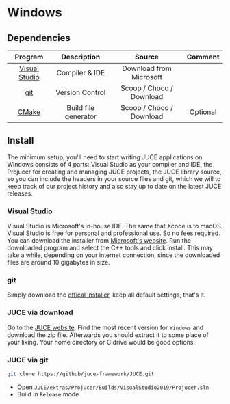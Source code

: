 # Windows

## Dependencies

|                         Program                         |     Description      |          Source          | Comment  |
| :-----------------------------------------------------: | :------------------: | :----------------------: | :------: |
| [Visual Studio](https://visualstudio.microsoft.com/vs/) |    Compiler & IDE    | Download from Microsoft  |          |
|         [git](https://git-scm.com/download/win)         |   Version Control    | Scoop / Choco / Download |          |
|               [CMake](https://cmake.org)                | Build file generator | Scoop / Choco / Download | Optional |

## Install

The minimum setup, you'll need to start writing JUCE applications on Windows consists of 4 parts: Visual Studio as your compiler and IDE, the Projucer for creating and managing JUCE projects, the JUCE library source, so you can include the headers in your source files and git, which we will to keep track of our project history and also stay up to date on the latest JUCE releases.

### Visual Studio

Visual Studio is Microsoft's in-house IDE. The same that Xcode is to macOS. Visual Studio is free for personal and professional use. So no fees required. You can download the installer from [Microsoft's website](https://visualstudio.microsoft.com/vs/). Run the downloaded program and select the C++ tools and click install. This may take a while, depending on your internet connection, since the downloaded files are around 10 gigabytes in size.

### git

Simply download the [offical installer](https://git-scm.com/download/win), keep all default settings, that's it.

### JUCE via download

Go to the [JUCE website](https://shop.juce.com/get-juce). Find the most recent version for `Windows` and download the zip file. Afterwards you should extract it to some place of your liking. Your home directory or C drive would be good options.

### JUCE via git

```sh
git clone https://github/juce-framework/JUCE.git
```

- Open `JUCE/extras/Projucer/Builds/VisualStudio2019/Projucer.sln`
- Build in `Release` mode
